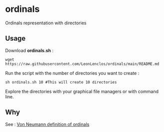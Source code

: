 # ordinals

Ordinals representation with directories

## Usage

Download **ordinals.sh** :

```
wget https://raw.githubusercontent.com/LeonLenclos/ordinals/main/README.md
```

Run the script with the number of directories you want to create :

```
sh ordinals.sh 10 #This will create 10 directories
```

Explore the directories with your graphical file managers or with command line.

## Why

See : [Von Neumann definition of ordinals](https://en.wikipedia.org/wiki/Ordinal_number#Von_Neumann_definition_of_ordinals)

